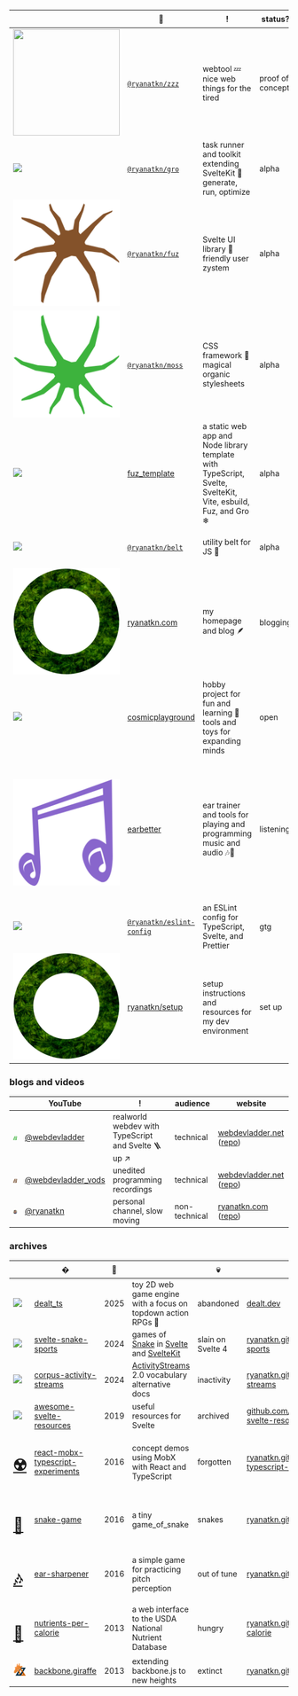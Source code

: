 |                                                                                                                                                                                      | 🐢                                                                     | !                                                                                                            | status?   | 🕸️                                                                                        | topics                                                                                                                                                                                                                                                                          |
| ------------------------------------------------------------------------------------------------------------------------------------------------------------------------------------ | ---------------------------------------------------------------------- | ------------------------------------------------------------------------------------------------------------ | --------- | ----------------------------------------------------------------------------------------- | ------------------------------------------------------------------------------------------------------------------------------------------------------------------------------------------------------------------------------------------------------------------------------- |
| <a href="https://github.com/ryanatkn/zzz"><img src="https://raw.githubusercontent.com/ryanatkn/zzz/main/static/logo.svg" width="192" height="192" style="max-width: fit-content;" /></a>                                                      | [`@ryanatkn/zzz`](https://github.com/ryanatkn/zzz)                     | webtool 💤 nice web things for the tired                                  | proof of concept       | [zzzbot.dev](https://www.zzzbot.dev/)                                             | [ai](https://github.com/topics/ai) [web](https://github.com/topics/web) [app-framework](https://github.com/topics/design-system) [svelte](https://github.com/topics/svelte) [sveltekit](https://github.com/topics/sveltekit) [vite](https://github.com/topics/vite)                                               |
| <a href="https://github.com/ryanatkn/gro"><img src="https://raw.githubusercontent.com/ryanatkn/gro/main/static/favicon.png" /></a>                                                   | [`@ryanatkn/gro`](https://github.com/ryanatkn/gro)                     | task runner and toolkit extending SvelteKit 🌰 generate, run, optimize                                       | alpha     | <a href="https://gro.ryanatkn.com/">gro.ryanatkn.com</a>                                  | [web](https://github.com/topics/web) [svelte](https://github.com/topics/svelte) [sveltekit](https://github.com/topics/sveltekit) [typescript](https://github.com/topics/typescript)                                                                                             |
| <a href="https://github.com/ryanatkn/fuz"><img src="https://raw.githubusercontent.com/ryanatkn/fuz/main/static/logo.svg" /></a>                                                      | [`@ryanatkn/fuz`](https://github.com/ryanatkn/fuz)                     | Svelte UI library 🧶 friendly user zystem                                                                    | alpha     | [fuz.dev](https://www.fuz.dev/)                                                           | [svelte](https://github.com/topics/svelte) [sveltekit](https://github.com/topics/sveltekit) [html](https://github.com/topics/html) [css](https://github.com/topics/css) [web](https://github.com/topics/web)                                                                    |
| <a href="https://github.com/ryanatkn/moss"><img src="https://raw.githubusercontent.com/ryanatkn/moss/main/static/logo.svg" /></a>                                                    | [`@ryanatkn/moss`](https://github.com/ryanatkn/moss)                   | CSS framework 🌿 magical organic stylesheets                                                                 | alpha     | [moss.ryanatkn.com](https://moss.ryanatkn.com/)                                           | [css](https://github.com/topics/css) [css-framework](https://github.com/topics/css-framework) [design-system](https://github.com/topics/design-system) [utility-classes](https://github.com/topics/utility-classes) [web](https://github.com/topics/web)                        |
| <a href="https://github.com/ryanatkn/fuz_template"><img src="https://raw.githubusercontent.com/ryanatkn/fuz_template/main/static/logo.svg" /></a>                                    | [fuz_template](https://github.com/ryanatkn/fuz_template)               | a static web app and Node library template with TypeScript, Svelte, SvelteKit, Vite, esbuild, Fuz, and Gro ❄ | alpha     | [template.fuz.dev](https://template.fuz.dev/)                                             | [starter](https://github.com/topics/starter) [template](https://github.com/topics/template) [web](https://github.com/topics/web) [svelte](https://github.com/topics/svelte) [sveltekit](https://github.com/topics/sveltekit) [typescript](https://github.com/topics/typescript) |
| <a href="https://github.com/ryanatkn/belt"><img src="https://raw.githubusercontent.com/ryanatkn/belt/main/static/logo.svg" /></a>                                                                                                                           | [`@ryanatkn/belt`](https://github.com/ryanatkn/belt)                   | utility belt for JS 🦕                                                                                          | alpha     | [belt.ryanatkn.com](https://belt.ryanatkn.com/)                                           | [javascript](https://github.com/topics/javascript) [library](https://github.com/topics/library) [typescript](https://github.com/topics/typescript) [web](https://github.com/topics/web)                                                                                         |
| <a href="https://www.ryanatkn.com/"><img src="https://raw.githubusercontent.com/ryanatkn/ryanatkn.com/main/static/favicon.png" /></a>                                                | [ryanatkn.com](https://www.ryanatkn.com/)                              | my homepage and blog 🪶                                                                                      | blogging  | [source](https://github.com/ryanatkn/ryanatkn.com)                                        | [homepage](https://github.com/topics/homepage) [web](https://github.com/topics/web)                                                                                                                                                                                             |
| <a href="https://github.com/ryanatkn/cosmicplayground"><img src="https://raw.githubusercontent.com/ryanatkn/cosmicplayground/main/static/assets/characters/cosmic-kitty.webp" /></a> | [cosmicplayground](https://github.com/ryanatkn/cosmicplayground)       | hobby project for fun and learning 🌌 tools and toys for expanding minds                                     | open      | [cosmicplayground.org](https://www.cosmicplayground.org/)                                 | [web](https://github.com/topics/web) [game](https://github.com/topics/game) [space](https://github.com/topics/space) [svelte](https://github.com/topics/svelte) [sveltekit](https://github.com/topics/sveltekit) [pixijs](https://github.com/topics/pixijs)                     |
| <a href="https://github.com/ryanatkn/earbetter"><h1><img src="https://raw.githubusercontent.com/ryanatkn/earbetter/main/static/logo.svg" /></h1></a>                                 | [earbetter](https://github.com/ryanatkn/earbetter)                     | ear trainer and tools for playing and programming music and audio 🎶🦜                                       | listening | [earbetter.ryanatkn.com](https://earbetter.ryanatkn.com/)                                 | [ear-training](https://github.com/topics/ear-training) [ear-training-game](https://github.com/topics/ear-training-game) [game](https://github.com/topics/game) [music](https://github.com/topics/music) [audio](https://github.com/topics/audio)                                |
| <a href="https://github.com/ryanatkn/eslint-config"><img src="https://avatars.githubusercontent.com/u/6019716?s=200&v=4" /></a>                                                      | [`@ryanatkn/eslint-config`](https://github.com/ryanatkn/eslint-config) | an ESLint config for TypeScript, Svelte, and Prettier                                                        | gtg       | [`@ryanatkn/eslint-config`](https://www.npmjs.com/package/@ryanatkn/eslint-config) on npm | [eslint](https://github.com/topics/eslint) [svelte](https://github.com/topics/svelte) [typescript](https://github.com/topics/typescript)                                                                                                                                        |
| <a href="https://github.com/ryanatkn/setup"><img src="https://raw.githubusercontent.com/ryanatkn/ryanatkn.com/main/static/favicon.png" /></a>                                        | [ryanatkn/setup](https://github.com/ryanatkn/setup)                    | setup instructions and resources for my dev environment                                                      | set up    | [ryanatkn/setup](https://github.com/ryanatkn/setup)                                       | [dev-setup](https://github.com/topics/dev-setup) [web](https://github.com/topics/web)                                                                                                                                                                                           |

### blogs and videos

|                                                                                                                                                                      | YouTube                                                          | !                                                                                   | audience                                              | website                                                                                                  |
| -------------------------------------------------------------------------------------------------------------------------------------------------------------------- | ---------------------------------------------------------------- | ----------------------------------------------------------------------------------- | --------- | -------------------------------------------------------------------------------------------------------- |
| <a href="https://www.youtube.com/@webdevladder"><img src="https://raw.githubusercontent.com/ryanatkn/webdevladder.net/main/static/logo.svg" /></a>                   | [@webdevladder](https://www.youtube.com/@webdevladder)           | realworld webdev with TypeScript and Svelte 🪜 up ↗                    | technical     |  [webdevladder.net](https://www.webdevladder.net/) ([repo](https://github.com/ryanatkn/webdevladder.net)) |
| <a href="https://www.youtube.com/@webdevladder_vods"><img src="https://raw.githubusercontent.com/ryanatkn/webdevladder.net/main/static/webdevladder_vods.svg" /></a> | [@webdevladder_vods](https://www.youtube.com/@webdevladder_vods) | unedited programming recordings                                                     | technical     |  [webdevladder.net](https://www.webdevladder.net/) ([repo](https://github.com/ryanatkn/webdevladder.net)) |
| <a href="https://www.youtube.com/@ryanatkn"><img src="https://raw.githubusercontent.com/ryanatkn/ryanatkn.com/main/static/me.png" /></a>                             | [@ryanatkn](https://www.youtube.com/@ryanatkn)                   | personal channel, slow moving                                                       | non-technical |  [ryanatkn.com](https://www.ryanatkn.com/) ([repo](https://github.com/ryanatkn/ryanatkn.com))             |

### archives

|                                                                                                                                                                                | �                                                                                                  | 🦴   |                                                                                                                                   | 💀                | 🕸️                                                                                                                    |                                                                                                                                                                                                                         |
| ------------------------------------------------------------------------------------------------------------------------------------------------------------------------------ | -------------------------------------------------------------------------------------------------- | ---- | --------------------------------------------------------------------------------------------------------------------------------- | ----------------- | --------------------------------------------------------------------------------------------------------------------- | ----------------------------------------------------------------------------------------------------------------------------------------------------------------------------------------------------------------------- |
| <a href="https://github.com/ryanatkn/dealt_ts"><img src="https://raw.githubusercontent.com/ryanatkn/dealt_ts/main/static/favicon.png" /></a> | [dealt_ts](https://github.com/ryanatkn/dealt_ts)   | 2025    | toy 2D web game engine with a focus on topdown action RPGs 🔮                                     | abandoned      | [dealt.dev](https://www.dealt.dev/)                                 | [web](https://github.com/topics/web) [game](https://github.com/topics/game) [game-engine](https://github.com/topics/game-engine) [svelte](https://github.com/topics/svelte) [sveltekit](https://github.com/topics/sveltekit) [pixijs](https://github.com/topics/pixijs)                     |
| <a href="https://github.com/ryanatkn/svelte-snake-sports"><img src="https://raw.githubusercontent.com/ryanatkn/svelte-snake-sports/main/static/favicon.png" /></a>             | [svelte-snake-sports](https://github.com/ryanatkn/svelte-snake-sports)                             | 2024 | games of [Snake](https://wikipedia.org/wiki/Snake_game) in [Svelte](https://svelte.dev/) and [SvelteKit](https://kit.svelte.dev/) | slain on Svelte 4 | [ryanatkn.github.io/svelte-snake-sports](https://ryanatkn.github.io/svelte-snake-sports/)                             | sss 🐍 [web](https://github.com/topics/web) [game](https://github.com/topics/game) [snake](https://github.com/topics/snake) [svelte](https://github.com/topics/svelte) [sveltekit](https://github.com/topics/sveltekit) |
| <a href="https://github.com/ryanatkn/corpus-activity-streams"><img src="https://avatars.githubusercontent.com/u/219549?s=200&v=4" /></a>                                       | [corpus-activity-streams](https://github.com/ryanatkn/corpus-activity-streams)                     | 2024 | [ActivityStreams](<https://en.wikipedia.org/wiki/Activity_Streams_(format)>) 2.0 vocabulary alternative docs                      | inactivity        | [ryanatkn.github.io/corpus-activity-streams](https://ryanatkn.github.io/corpus-activity-streams/)                     | [activitystreams](https://github.com/topics/activitystreams) [activitypub](https://github.com/topics/activitypub) [fediverse](https://github.com/topics/fediverse)                                                      |
| <a href="https://github.com/ryanatkn/awesome-svelte-resources"><img src="https://raw.githubusercontent.com/ryanatkn/awesome-svelte-resources/master/svelte-logo.svg" /></a>    | [awesome-svelte-resources](https://github.com/ryanatkn/awesome-svelte-resources)                   | 2019 | useful resources for Svelte                                                                                                       | archived          | [github.com/ryanatkn/awesome-svelte-resources](https://github.com/ryanatkn/awesome-svelte-resources/)                 | [svelte](https://github.com/topics/svelte) [javascript](https://github.com/topics/javascript) [web](https://github.com/topics/web)                                                                                      |
| <h1><a href="https://github.com/ryanatkn/react-mobx-typescript-experiments">☢️</a></h1>                                                                                        | [react-mobx-typescript-experiments](https://github.com/ryanatkn/react-mobx-typescript-experiments) | 2016 | concept demos using MobX with React and TypeScript                                                                                | forgotten         | [ryanatkn.github.io/react-mobx-typescript-experiments](https://ryanatkn.github.io/react-mobx-typescript-experiments/) | shrug                                                                                                                                                                                                                   |
| <h1><a href="https://github.com/ryanatkn/snake-game">🐍</a></h1>                                                                                                               | [snake-game](https://github.com/ryanatkn/snake-game)                                               | 2016 | a tiny game_of_snake                                                                                                              | snakes            | [ryanatkn.github.io/snake-game](http://ryanatkn.github.io/snake-game)                                                 | interview question, successor is [svelte_snake_sports](https://github.com/ryanatkn/svelte_snake_sports)                                                                                                                 |
| <h1><a href="https://github.com/ryanatkn/ear-sharpener">🎶</a></h1>                                                                                                            | [ear-sharpener](https://github.com/ryanatkn/ear-sharpener)                                         | 2016 | a simple game for practicing pitch perception                                                                                     | out of tune       | [ryanatkn.github.io/ear-sharpener](http://ryanatkn.github.io/ear-sharpener)                                           | do not use this much, it's literally out of tune, successor is [earbetter](https://github.com/ryanatkn/earbetter)                                                                                                       |
| <h1><a href="https://github.com/ryanatkn/nutrients-per-calorie">🐬</a></h1>                                                                                                    | [nutrients-per-calorie](https://github.com/ryanatkn/nutrients-per-calorie)                         | 2013 | a web interface to the USDA National Nutrient Database                                                                            | hungry            | [ryanatkn.github.io/nutrients-per-calorie](http://ryanatkn.github.io/nutrients-per-calorie)                           | food                                                                                                                                                                                                                    |
| <a href="https://github.com/ryanatkn/backbone.giraffe"><img src="https://raw.githubusercontent.com/ryanatkn/backbone.giraffe/master/dist/docs/img/backbone.giraffe.png" /></a> | [backbone.giraffe](https://github.com/ryanatkn/backbone.giraffe)                                   | 2013 | extending backbone.js to new heights                                                                                              | extinct           | [ryanatkn.github.io/backbone.giraffe](https://ryanatkn.github.io/backbone.giraffe/)                                   | rip🦴️🦒                                                                                                                                                                                                                |
